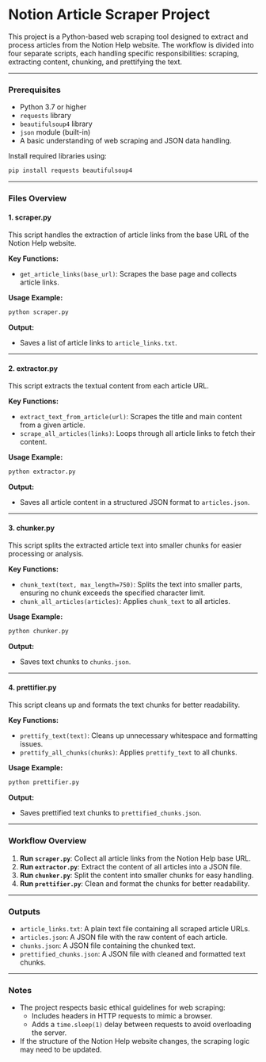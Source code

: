 
# Notion Article Scraper Project

This project is a Python-based web scraping tool designed to extract and process articles from the Notion Help website. The workflow is divided into four separate scripts, each handling specific responsibilities: scraping, extracting content, chunking, and prettifying the text.

---

### Prerequisites

- Python 3.7 or higher
- `requests` library
- `beautifulsoup4` library
- `json` module (built-in)
- A basic understanding of web scraping and JSON data handling.

Install required libraries using:
```bash
pip install requests beautifulsoup4
```

---

### Files Overview

#### 1. **scraper.py**

This script handles the extraction of article links from the base URL of the Notion Help website.

**Key Functions:**
- `get_article_links(base_url)`: Scrapes the base page and collects article links.

**Usage Example:**
```bash
python scraper.py
```
**Output:**
- Saves a list of article links to `article_links.txt`.

---

#### 2. **extractor.py**

This script extracts the textual content from each article URL.

**Key Functions:**
- `extract_text_from_article(url)`: Scrapes the title and main content from a given article.
- `scrape_all_articles(links)`: Loops through all article links to fetch their content.

**Usage Example:**
```bash
python extractor.py
```
**Output:**
- Saves all article content in a structured JSON format to `articles.json`.

---

#### 3. **chunker.py**

This script splits the extracted article text into smaller chunks for easier processing or analysis.

**Key Functions:**
- `chunk_text(text, max_length=750)`: Splits the text into smaller parts, ensuring no chunk exceeds the specified character limit.
- `chunk_all_articles(articles)`: Applies `chunk_text` to all articles.

**Usage Example:**
```bash
python chunker.py
```
**Output:**
- Saves text chunks to `chunks.json`.

---

#### 4. **prettifier.py**

This script cleans up and formats the text chunks for better readability.

**Key Functions:**
- `prettify_text(text)`: Cleans up unnecessary whitespace and formatting issues.
- `prettify_all_chunks(chunks)`: Applies `prettify_text` to all chunks.

**Usage Example:**
```bash
python prettifier.py
```
**Output:**
- Saves prettified text chunks to `prettified_chunks.json`.

---

### Workflow Overview

1. **Run `scraper.py`**: Collect all article links from the Notion Help base URL.
2. **Run `extractor.py`**: Extract the content of all articles into a JSON file.
3. **Run `chunker.py`**: Split the content into smaller chunks for easy handling.
4. **Run `prettifier.py`**: Clean and format the chunks for better readability.

---

### Outputs

- `article_links.txt`: A plain text file containing all scraped article URLs.
- `articles.json`: A JSON file with the raw content of each article.
- `chunks.json`: A JSON file containing the chunked text.
- `prettified_chunks.json`: A JSON file with cleaned and formatted text chunks.

---

### Notes

- The project respects basic ethical guidelines for web scraping:
  - Includes headers in HTTP requests to mimic a browser.
  - Adds a `time.sleep(1)` delay between requests to avoid overloading the server.
- If the structure of the Notion Help website changes, the scraping logic may need to be updated.
